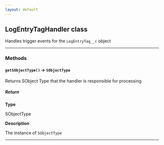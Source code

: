 ```yaml
---
layout: default
---
```


## LogEntryTagHandler class

Handles trigger events for the `LogEntryTag__c` object

---

### Methods

#### `getSObjectType()` → `SObjectType`

Returns SObject Type that the handler is responsible for processing

##### Return

**Type**

SObjectType

**Description**

The instance of `SObjectType`

---
